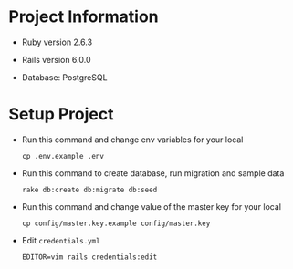 # Project Information

- Ruby version 2.6.3

- Rails version 6.0.0

- Database: PostgreSQL

# Setup Project

- Run this command and change env variables for your local

  ```
  cp .env.example .env
  ```

- Run this command to create database, run migration and sample data

  ```
  rake db:create db:migrate db:seed
  ```

- Run this command and change value of the master key for your local

  ```
  cp config/master.key.example config/master.key
  ```

- Edit `credentials.yml`

  ```
  EDITOR=vim rails credentials:edit
  ```
